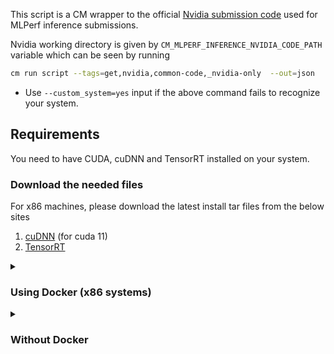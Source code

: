 This script is a CM wrapper to the official [Nvidia submission code](https://github.com/mlcommons/inference_results_v3.0/tree/master/closed/NVIDIA) used for MLPerf inference submissions. 


Nvidia working directory is given by `CM_MLPERF_INFERENCE_NVIDIA_CODE_PATH` variable which can be seen by running 
```bash
cm run script --tags=get,nvidia,common-code,_nvidia-only  --out=json
```
* Use `--custom_system=yes` input if the above command fails to recognize your system.


## Requirements
You need to have CUDA, cuDNN and TensorRT installed on your system.

### Download the needed files
For x86 machines, please download the latest install tar files from the below sites
1. [cuDNN](https://developer.nvidia.com/cudnn) (for cuda 11)
2. [TensorRT](https://developer.nvidia.com/tensorrt)

<details>

<summary>
    
### Using Docker (x86 systems)

</summary>

1. Copy the downloaded tar files of `cuDNN` and `TensorRT` to a folder say `$HOME/install_data`
2. Download the CUDA installation file to the same folder
```
cmr --tags=download,file,_url.https://developer.download.nvidia.com/compute/cuda/11.8.0/local_installers/cuda_11.8.0_520.61.05_linux.run --download_path=$HOME/install_data
```
3. Build the docker container and mount the folder with the downloaded files
```
cm docker script --tags=build,nvidia,inference,server --docker_mounts,=$HOME/install_data:/data/ --adr.install-cuda-prebuilt.local_run_file_path=/data/cuda_11.8.0_520.61.05_linux.run  --adr.tensorrt.tar_file=/data/TensorRT-8.6.1.6.Linux.x86_64-gnu.cuda-11.8.tar.gz --adr.cudnn.tar_file=/data/cudnn-linux-x86_64-8.9.2.26_cuda11-archive.tar.xz --docker_cm_repo=mlcommons@ck  --adr.compiler.tags=gcc
```


Now you'll be inside the CM Nvidia docker container and can run further scripts. You can try the below command to make sure things are working as expected. 
```
nvidia-smi
```

4. Run the CM build command inside the docker. This step is necessary because the build needs Nvidia drivers which are available only after the container launch.
```
cm run script --tags=build,nvidia,inference,server --adr.install-cuda-prebuilt.local_run_file_path=/data/cuda_11.8.0_520.61.05_linux.run --adr.tensorrt.tar_file=/data/TensorRT-8.6.1.6.Linux.x86_64-gnu.cuda-11.8.tar.gz --adr.cudnn.tar_file=/data/cudnn-linux-x86_64-8.9.2.26_cuda11-archive.tar.xz --adr.compiler.tags=gcc
```

5. Once the build is complete, you can proceed with any further CM scripts like for MLPerf inference. You can also save the container at this stage using [docker commit](https://docs.docker.com/engine/reference/commandline/commit/) so that it can be launched later without having to go through the previous steps.

</details>

<details>

<summary>

### Without Docker
</summary>

### Install CUDA
If CUDA is not detected, CM should download and install it automatically when you run the workflow. 
** Nvidia drivers are expected to be installed on the system **


### Install cuDNN
For x86 machines, you can [download the tar files for cuDNN](https://developer.nvidia.com/cudnn) (for cuda 11) and [TensorRT](https://developer.nvidia.com/tensorrt) and install them using the following commands
```bash
cm run script --tags=get,cudnn --input=<PATH_TO_CUDNN_TAR_FILE>
```

### Install TensorRT
```bash
cm run script --tags=get,tensorrt,_dev --input=<PATH_TO_TENSORRT_TAR_FILE>
```

On other systems, you can do a package manager install and then CM should pick up the installation automatically during the workflow run.

</details>



